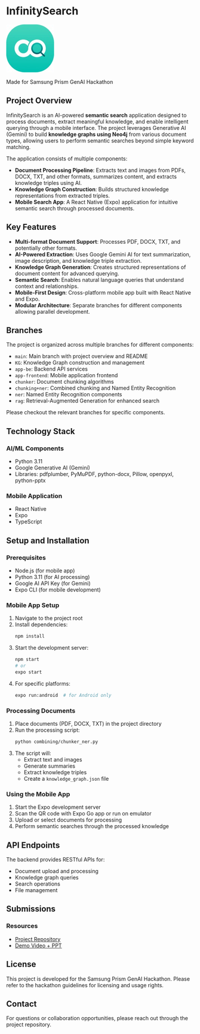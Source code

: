# InfinitySearch
![App icon](Group41.png)

Made for Samsung Prism GenAI Hackathon

## Project Overview

InfinitySearch is an AI-powered **semantic search** application designed to process documents, extract meaningful knowledge, and enable intelligent querying through a mobile interface. The project leverages Generative AI (Gemini) to build **knowledge graphs using Neo4j** from various document types, allowing users to perform semantic searches beyond simple keyword matching.

The application consists of multiple components:
- **Document Processing Pipeline**: Extracts text and images from PDFs, DOCX, TXT, and other formats, summarizes content, and extracts knowledge triples using AI.
- **Knowledge Graph Construction**: Builds structured knowledge representations from extracted triples.
- **Mobile Search App**: A React Native (Expo) application for intuitive semantic search through processed documents.

## Key Features

- **Multi-format Document Support**: Processes PDF, DOCX, TXT, and potentially other formats.
- **AI-Powered Extraction**: Uses Google Gemini AI for text summarization, image description, and knowledge triple extraction.
- **Knowledge Graph Generation**: Creates structured representations of document content for advanced querying.
- **Semantic Search**: Enables natural language queries that understand context and relationships.
- **Mobile-First Design**: Cross-platform mobile app built with React Native and Expo.
- **Modular Architecture**: Separate branches for different components allowing parallel development.

## Branches

The project is organized across multiple branches for different components:

- `main`: Main branch with project overview and README
- `KG`: Knowledge Graph construction and management
- `app-be`: Backend API services
- `app-frontend`: Mobile application frontend
- `chunker`: Document chunking algorithms
- `chunking+ner`: Combined chunking and Named Entity Recognition
- `ner`: Named Entity Recognition components
- `rag`: Retrieval-Augmented Generation for enhanced search

Please checkout the relevant branches for specific components.

## Technology Stack

### AI/ML Components
- Python 3.11
- Google Generative AI (Gemini)
- Libraries: pdfplumber, PyMuPDF, python-docx, Pillow, openpyxl, python-pptx

### Mobile Application
- React Native
- Expo
- TypeScript

## Setup and Installation

### Prerequisites
- Node.js (for mobile app)
- Python 3.11 (for AI processing)
- Google AI API Key (for Gemini)
- Expo CLI (for mobile development)

### Mobile App Setup
1. Navigate to the project root
2. Install dependencies:
   ```bash
   npm install
   ```
3. Start the development server:
   ```bash
   npm start
   # or
   expo start
   ```
4. For specific platforms:
   ```bash
   expo run:android  # for Android only
   ```

### Processing Documents
1. Place documents (PDF, DOCX, TXT) in the project directory
2. Run the processing script:
   ```bash
   python combining/chunker_ner.py
   ```
3. The script will:
   - Extract text and images
   - Generate summaries
   - Extract knowledge triples
   - Create a `knowledge_graph.json` file

### Using the Mobile App
1. Start the Expo development server
2. Scan the QR code with Expo Go app or run on emulator
3. Upload or select documents for processing
4. Perform semantic searches through the processed knowledge

## API Endpoints

The backend provides RESTful APIs for:
- Document upload and processing
- Knowledge graph queries
- Search operations
- File management


## Submissions

### Resources
- [Project Repository](https://github.com/arunima1406/InfinitySearch)
- [Demo Video + PPT](https://drive.google.com/drive/folders/16VGhchOzv8j8aJ3kQqDY9-tqthJA45E5?usp=sharing)

## License

This project is developed for the Samsung Prism GenAI Hackathon. Please refer to the hackathon guidelines for licensing and usage rights.

## Contact

For questions or collaboration opportunities, please reach out through the project repository.

